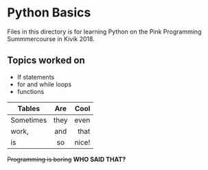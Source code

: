 # Python Basics
Files in this directory is for learning Python on the Pink Programming Summmercourse in Kivik 2018.

## Topics worked on
- If statements
- for and while loops
- functions

| Tables        | Are           | Cool  |
| ------------- |:-------------:| -----:|
| Sometimes     | they          | even  |
| work,          | and           | that  |
| is            | so            | nice!  |

<del>Programming is boring</del> **WHO SAID THAT?**
